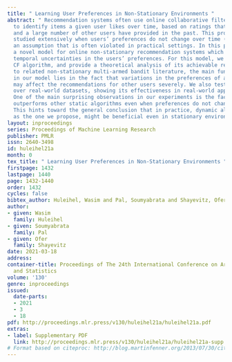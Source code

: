 ```yaml
---
title: " Learning User Preferences in Non-Stationary Environments "
abstract: " Recommendation systems often use online collaborative filtering (CF) algorithms
  to identify items a given user likes over time, based on ratings that this user
  and a large number of other users have provided in the past. This problem has been
  studied extensively when users’ preferences do not change over time (static case);
  an assumption that is often violated in practical settings. In this paper, we introduce
  a novel model for online non-stationary recommendation systems which allows for
  temporal uncertainties in the users’ preferences. For this model, we propose a user-based
  CF algorithm, and provide a theoretical analysis of its achievable reward. Compared
  to related non-stationary multi-armed bandit literature, the main fundamental difficulty
  in our model lies in the fact that variations in the preferences of a certain user
  may affect the recommendations for other users severely. We also test our algorithm
  over real-world datasets, showing its effectiveness in real-world applications.
  One of the main surprising observations in our experiments is the fact our algorithm
  outperforms other static algorithms even when preferences do not change over time.
  This hints toward the general conclusion that in practice, dynamic algorithms, such
  as the one we propose, might be beneficial even in stationary environments. "
layout: inproceedings
series: Proceedings of Machine Learning Research
publisher: PMLR
issn: 2640-3498
id: huleihel21a
month: 0
tex_title: " Learning User Preferences in Non-Stationary Environments "
firstpage: 1432
lastpage: 1440
page: 1432-1440
order: 1432
cycles: false
bibtex_author: Huleihel, Wasim and Pal, Soumyabrata and Shayevitz, Ofer
author:
- given: Wasim
  family: Huleihel
- given: Soumyabrata
  family: Pal
- given: Ofer
  family: Shayevitz
date: 2021-03-18
address:
container-title: Proceedings of The 24th International Conference on Artificial Intelligence
  and Statistics
volume: '130'
genre: inproceedings
issued:
  date-parts:
  - 2021
  - 3
  - 18
pdf: http://proceedings.mlr.press/v130/huleihel21a/huleihel21a.pdf
extras:
- label: Supplementary PDF
  link: http://proceedings.mlr.press/v130/huleihel21a/huleihel21a-supp.pdf
# Format based on citeproc: http://blog.martinfenner.org/2013/07/30/citeproc-yaml-for-bibliographies/
---
```


